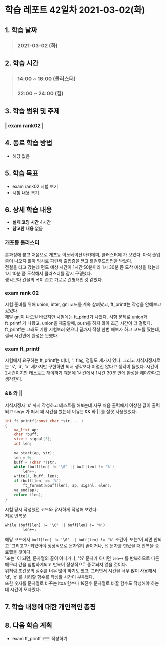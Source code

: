 # 학습 레포트 42일차 2021-03-02(화)
## 1. 학습 날짜
> ### 2021-03-02 (화)

## 2. 학습 시간
> ### 14:00 ~ 16:00 (클러스터)
> ### 22:00 ~ 24:00 (집)

## 3. 학습 범위 및 주제
### | exam rank02 |

## 4. 동료 학습 방법
- 해당 없음

## 5. 학습 목표
- exam rank02 시험 보기
- 시험 내용 복기

## 6. 상세 학습 내용
- **실제 코딩 시간** 4시간
- **참고한 내용** 없음

### 개포동 클러스터
본과정에 붙고 처음으로 개포동 이노베이션 아카데미, 클러스터에 가 보았다. 아직 출입증이 나오지 않아 임시로 파란색 출입증을 받고 웰컴후드집업을 받았다.\
전철을 타고 갔는데 편도 예상 시간이 1시간 50분이라 1시 30분 쯤 도착 예상을 했는데 1시 10분 쯤 도착해서 클러스터를 잠시 구경했다.\
생각보다 건물의 폭이 좁고 가로로 긴형태인 것 같았다.

### exam rank 02
시험 준비를 위해 union, inter, gnl 코드를 계속 살펴봤고, ft_printf는 작성을 안해보고 갔었다.\
제발 gnl이 나오길 바랐지만 시험에는 ft_printf가 나왔다. 시험 문제로 union과 ft_printf 가 나왔고, union을 제출할때, push를 하지 않아 조금 시간이 더 걸렸다. ft_printf는 그래도 기왕 시험보러 왔으니 끝까지 작성 한번 해보자 하고 코드를 짰는데, 결국 시간안에 완성은 못했다.

### exam ft_printf
시험에서 요구하는 ft_printf는 너비, '.' flag, 정밀도 세가지 였다. 그리고 서식지정자로는 's', 'd', 'x' 세가지만 구현하면 되서 생각보다 어렵진 않다고 생각이 들었다. 시간이 2시간이지만 테스트도 해야하기 떄문에 1시간에서 1시간 30분 안에 완성을 해야한다고 생각한다.

### && 와 ||
서식지정자 's' 까지 작성하고 테스트를 해보는데 자꾸 처음 출력에서 이상한 값이 출력되고 segv 가 떠서 꽤 시간을 썼는데 이유는 && 와 || 를 잘못 사용했었다.

```c
int ft_printf(const char *str, ...)
{
    va_list ap;
    char *buff;
    size_t signal[3];
    int len;
    
    va_start(ap, str);
    len = 0;
    buff = (char *)str;
    while (buff[len] != '\0' || buff[len] != '%')
        len++;
    write(1, buff, len);
    if (buff[len] == '%')
        ft_format(&buff[len], ap, siganl, &len);
    va_end(ap);
    return (len);
}
```
시험 당시 작성했던 코드와 유사하게 작성해 보았다.\
처음 반복문
```
while (buff[len] != '\0' || buff[len] != '%')
        len++;
```
해당 코드에서 `buff[len] != '\0' || buff[len] != '%'` 조건이 '또는'이 되면 안되고 '그리고'가 되었어야 정상적으로 문자열의 끝이거나, % 문자를 만났을 때 반복을 종료했을 것이다.\
'또는' 이 되면, 문자열의 끝이 아니거나, '%' 문자가 아니면 `len++` 를 반복하므로 다른 메모리 값을 침범하게되고 반복이 정상적으로 종료되지 않을 것이다.\
위처럼 조건문의 실수를 너무 많이 하기도 했고, 그러면서 시간을 너무 많이 사용해서 'd', 'x' 를 처리할 함수를 작성할 시간이 부족했다.\
또한 숫자를 문자열로 바꾸는 itoa 함수나 16진수 문자열로 바꿀 함수도 작성해야 하는데 시간이 모자랐다.

## 7. 학습 내용에 대한 개인적인 총평


## 8. 다음 학습 계획
- exam ft_printf 코드 작성하기